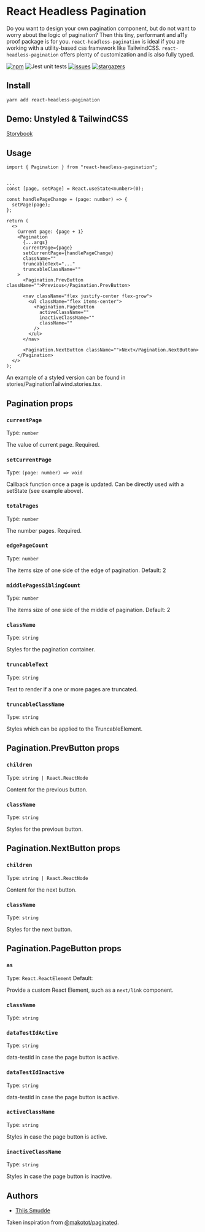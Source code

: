 # React Headless Pagination

Do you want to design your own pagination component, but do not want to worry about the logic of pagination? Then this tiny, performant and a11y proof package is for you. `react-headless-pagination` is ideal if you are working with a utility-based css framework like TailwindCSS. `react-headless-pagination` offers plenty of customization and is also fully typed.

[![npm](https://img.shields.io/npm/v/react-headless-pagination)](https://www.npmjs.com/package/react-headless-pagination)
![Jest unit tests](https://github.com/fullhdpixel/react-headless-pagination/actions/workflows/main.yml/badge.svg)
[![issues](https://img.shields.io/github/issues/fullhdpixel/react-headless-pagination)](https://github.com/fullhdpixel/react-headless-pagination/issues)
[![stargazers](https://img.shields.io/github/stars/fullhdpixel/react-headless-pagination)](https://github.com/fullhdpixel/react-headless-pagination)

## Install

```sh
yarn add react-headless-pagination
```

## Demo: Unstyled & TailwindCSS

[Storybook](https://deploy-preview-1--react-headless-pagination.netlify.app)

## Usage

```tsx
import { Pagination } from "react-headless-pagination";


...
const [page, setPage] = React.useState<number>(0);

const handlePageChange = (page: number) => {
  setPage(page);
};

return (
  <>
    Current page: {page + 1}
    <Pagination
      {...args}
      currentPage={page}
      setCurrentPage={handlePageChange}
      className=""
      truncableText="..."
      truncableClassName=""
    >
      <Pagination.PrevButton className="">Previous</Pagination.PrevButton>

      <nav className="flex justify-center flex-grow">
        <ul className="flex items-center">
          <Pagination.PageButton
            activeClassName=""
            inactiveClassName=""
            className=""
          />
        </ul>
      </nav>

      <Pagination.NextButton className="">Next</Pagination.NextButton>
    </Pagination>
  </>
);
```

An example of a styled version can be found in stories/PaginationTailwind.stories.tsx.

## Pagination props

### `currentPage`

Type: `number`

The value of current page. Required.

### `setCurrentPage`

Type: `(page: number) => void`

Callback function once a page is updated. Can be directly used with a setState (see example above).

### `totalPages`

Type: `number`

The number pages. Required.

### `edgePageCount`

Type: `number`

The items size of one side of the edge of pagination. Default: 2

### `middlePagesSiblingCount`

Type: `number`

The items size of one side of the middle of pagination. Default: 2

### `className`

Type: `string`

Styles for the pagination container.

### `truncableText`

Type: `string`

Text to render if a one or more pages are truncated.

### `truncableClassName`

Type: `string`

Styles which can be applied to the TruncableElement.

## Pagination.PrevButton props

### `children`

Type: `string | React.ReactNode`

Content for the previous button.

### `className`

Type: `string`

Styles for the previous button.

## Pagination.NextButton props

### `children`

Type: `string | React.ReactNode`

Content for the next button.

### `className`

Type: `string`

Styles for the next button.

## Pagination.PageButton props

### `as`

Type: `React.ReactElement`
Default: <a />

Provide a custom React Element, such as a `next/link` component.

### `className`

Type: `string`

### `dataTestIdActive`

Type: `string`

data-testid in case the page button is active.

### `dataTestIdInactive`

Type: `string`

data-testid in case the page button is active.

### `activeClassName`

Type: `string`

Styles in case the page button is active.

### `inactiveClassName`

Type: `string`

Styles in case the page button is inactive.

## Authors

- [Thijs Smudde](https://github.com/thijssmudde)

Taken inspiration from [@makotot/paginated](https://github.com/makotot/GhostUI).
